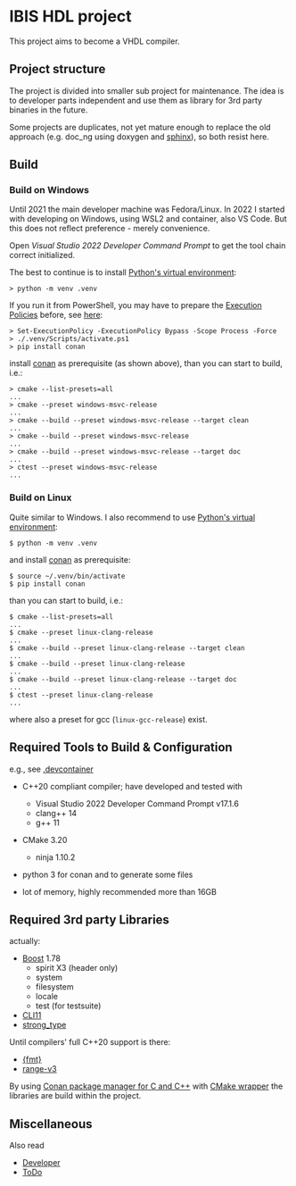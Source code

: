 IBIS HDL project
================

This project aims to become a VHDL compiler.

## Project structure

The project is divided into smaller sub project for maintenance. The idea is to developer parts
independent and use them as library for 3rd party binaries in the future.

Some projects are duplicates, not yet mature enough to replace the old approach (e.g. doc_ng using
doxygen and [sphinx](https://www.sphinx-doc.org/)), so both resist here.

## Build

### Build on Windows

Until 2021 the main developer machine was Fedora/Linux. In 2022 I started with developing on Windows, using WSL2 and container, also VS Code. But this does not reflect preference - merely
convenience.

Open *Visual Studio 2022 Developer Command Prompt* to get the tool chain correct
initialized.

The best to continue is to install [Python's virtual environment](https://docs.python.org/3/library/venv.html):

```
> python -m venv .venv
```

If you run it from PowerShell, you may have to prepare the [Execution Policies](
https://docs.microsoft.com/en-us/powershell/module/microsoft.powershell.core/about/about_execution_policies?view=powershell-7.2) before, see
[here](https://stackoverflow.com/questions/1365081/virtualenv-in-powershell):

```
> Set-ExecutionPolicy -ExecutionPolicy Bypass -Scope Process -Force
> ./.venv/Scripts/activate.ps1
> pip install conan
```

install [conan](https://conan.io/) as prerequisite (as shown above), than you can start to build, i.e.:

```
> cmake --list-presets=all
...
> cmake --preset windows-msvc-release
...
> cmake --build --preset windows-msvc-release --target clean
...
> cmake --build --preset windows-msvc-release
...
> cmake --build --preset windows-msvc-release --target doc
...
> ctest --preset windows-msvc-release
...
```

### Build on Linux

Quite similar to Windows. I also recommend to use [Python's virtual environment](https://docs.python.org/3/library/venv.html):

```
$ python -m venv .venv
```

and install [conan](https://conan.io/) as prerequisite:

```
$ source ~/.venv/bin/activate
$ pip install conan
```

than you can start to build, i.e.:

```
$ cmake --list-presets=all
...
$ cmake --preset linux-clang-release
...
$ cmake --build --preset linux-clang-release --target clean
...
$ cmake --build --preset linux-clang-release
...
$ cmake --build --preset linux-clang-release --target doc
...
$ ctest --preset linux-clang-release
...
```

where also a preset for gcc (`linux-gcc-release`) exist.

## Required Tools to Build & Configuration

e.g., see [.devcontainer](https://github.com/ibis-hdl/compiler/tree/main/.devcontainer)

* C++20 compliant compiler; have developed and tested with
    - Visual Studio 2022 Developer Command Prompt v17.1.6
    - clang++ 14
    - g++ 11

* CMake 3.20
    - ninja 1.10.2

* python 3 for conan and to generate some files

* lot of memory, highly recommended more than 16GB

## Required 3rd party Libraries

actually:

* [Boost](https://www.boost.org/) 1.78
    - spirit X3 (header only)
    - system
    - filesystem
    - locale
    - test (for testsuite)
* [CLI11](https://github.com/CLIUtils/CLI11)
* [strong_type](https://github.com/rollbear/strong_type)

Until compilers' full C++20 support is there:

* [{fmt}](https://github.com/fmtlib/fmt)
* [range-v3](https://github.com/ericniebler/range-v3)

By using [Conan package manager for C and C++](https://github.com/conan-io/conan) with
[CMake wrapper](https://github.com/conan-io/cmake-conan) the libraries are build within the
project.

## Miscellaneous

Also read
- [Developer](doc/developer.md)
- [ToDo](doc/todo.md)
